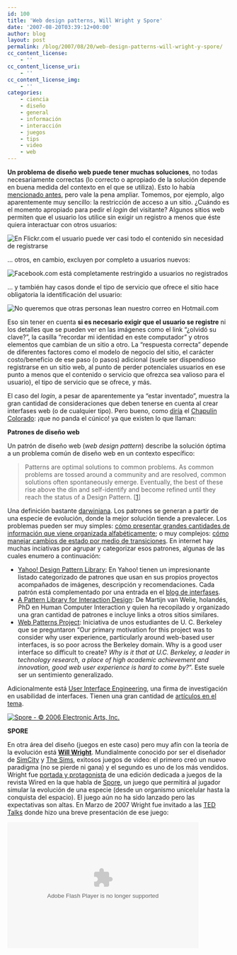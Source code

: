 ```yaml
---
id: 100
title: 'Web design patterns, Will Wright y Spore'
date: '2007-08-20T03:39:12+00:00'
author: blog
layout: post
permalink: /blog/2007/08/20/web-design-patterns-will-wright-y-spore/
cc_content_license:
    - ''
cc_content_license_uri:
    - ''
cc_content_license_img:
    - ''
categories:
    - ciencia
    - diseño
    - general
    - información
    - interacción
    - juegos
    - tips
    - video
    - web
---
```


**Un problema de diseño web puede tener muchas soluciones**, no todas necesariamente correctas (lo correcto o apropiado de la solución depende en buena medida del contexto en el que se utiliza). Esto lo había [mencionado antes](http://www.mauriciogiraldo.com/blog/2007/04/03/visualizacion-de-informacion-diseno-de-interfaces-naturaleza-y-codigo/ "mga/blog: Visualización de información, diseño de interfaces, naturaleza y código"), pero vale la pena ampliar. Tomemos, por ejemplo, algo aparentemente muy sencillo: la restricción de acceso a un sitio. ¿Cuándo es el momento apropiado para pedir el *login* del visitante? Algunos sitios web permiten que el usuario los utilice sin exigir un registro a menos que éste quiera interactuar con otros usuarios:

![En Flickr.com el usuario puede ver casi todo el contenido sin necesidad de registrarse](//www.mauriciogiraldo.com/blog/wp-content/uploads/2007/08/flickr.gif)

… otros, en cambio, excluyen por completo a usuarios nuevos:

![Facebook.com está completamente restringido a usuarios no registrados](//www.mauriciogiraldo.com/blog/wp-content/uploads/2007/08/facebook.gif)

… y también hay casos donde el tipo de servicio que ofrece el sitio hace obligatoria la identificación del usuario:

![No queremos que otras personas lean nuestro correo en Hotmail.com](//www.mauriciogiraldo.com/blog/wp-content/uploads/2007/08/hotmail.gif)

Eso sin tener en cuenta **si es necesario exigir que el usuario se registre** ni los detalles que se pueden ver en las imágenes como el link “¿olvidó su clave?”, la casilla “recordar mi identidad en este computador” y otros elementos que cambian de un sitio a otro. La “respuesta correcta” depende de diferentes factores como el modelo de negocio del sitio, el carácter costo/beneficio de ese paso (o pasos) adicional (suele ser dispendioso registrarse en un sitio web, al punto de perder potenciales usuarios en ese punto a menos que el contenido o servicio que ofrezca sea valioso para el usuario), el tipo de servicio que se ofrece, y más.

El caso del *login*, a pesar de aparentemente ya “estar inventado”, muestra la gran cantidad de consideraciones que deben tenerse en cuenta al crear interfases web (o de cualquier tipo). Pero bueno, como [diría](http://www.youtube.com/watch?v=bmEMXqj1UHM "¿y ahora... quién podrá defendernos?") el [Chapulín Colorado](http://en.wikipedia.org/wiki/El_Chapul%C3%ADn_Colorado "... en Wikipedia"): ¡que no panda el cúnico! ya que existen lo que llaman:

**Patrones de diseño web**

Un patrón de diseño web (*web design pattern*) describe la solución óptima a un problema común de diseño web en un contexto específico:

> Patterns are optimal solutions to common problems. As common problems are tossed around a community and are resolved, common solutions often spontaneously emerge. Eventually, the best of these rise above the din and self-identify and become refined until they reach the status of a Design Pattern. \[[1](http://developer.yahoo.com/ypatterns/page.php?page=lifecycle "Yahoo! Design Pattern Library - What's a Pattern?")\]

Una definición bastante [darwiniana](http://www.mauriciogiraldo.com/blog/2007/01/25/soundflavor-las-obras-completas-de-charles-darwin/ "mga/blog: Charles Darwin"). Los patrones se generan a partir de una especie de evolución, donde la mejor solución tiende a prevalecer. Los problemas pueden ser muy simples: [cómo presentar grandes cantidades de información que viene organizada alfabéticamente](http://developer.yahoo.com/ypatterns/pattern.php?pattern=alphafilterlinks); o muy complejos: [cómo manejar cambios de estado por medio de transiciones](http://developer.yahoo.com/ypatterns/parent.php?pattern=transition). En internet hay muchas inciativas por agrupar y categorizar esos patrones, algunas de las cuales enumero a continuación:

- [Yahoo! Design Pattern Library](http://developer.yahoo.com/ypatterns/): En Yahoo! tienen un impresionante listado categorizado de patrones que usan en sus propios proyectos acompañados de imágenes, descripción y recomendaciones. Cada patrón está complementado por una entrada en el [blog de interfases](http://yuiblog.com/).
- [A Pattern Library for Interaction Design](http://www.welie.com/): De Martijn van Welie, holandés, PhD en Human Computer Interaction y quien ha recopilado y organizado una gran cantidad de patrones e incluye links a otros sitios similares.
- [Web Patterns Project](http://www.ui-designpatterns.org/): Iniciativa de unos estudiantes de U. C. Berkeley que se preguntaron “Our primary motivation for this project was to consider why user experience, particularly around web-based user interfaces, is so poor across the Berkeley domain. Why is a good user interface so difficult to create? *Why is it that at U.C. Berkeley, a leader in technology research, a place of high academic achievement and innovation, good web user experience is hard to come by?*”. Este suele ser un sentimiento generalizado.

Adicionalmente está [User Interface Engineering](http://www.uie.com/), una firma de investigación en usabilidad de interfaces. Tienen una gran cantidad de [artículos en el tema](http://www.uie.com/articles/web_forms/).

[![Spore - © 2006 Electronic Arts, Inc.](//www.mauriciogiraldo.com/blog/wp-content/uploads/2007/08/spore.jpg)](http://www.spore.com/)

**SPORE**

En otra área del diseño (juegos en este caso) pero muy afín con la teoría de la evolución está **[Will Wright](http://en.wikipedia.org/wiki/Will_Wright "Will Wright en Wikipedia")**. Mundialmente conocido por ser el diseñador de [SimCity](http://en.wikipedia.org/wiki/SimCity "SimCity en Wikipedia") y [The Sims](http://en.wikipedia.org/wiki/The_Sims "The Sims en Wikipedia"), exitosos juegos de video: el primero creó un nuevo paradigma (no se pierde ni gana) y el segundo es uno de los más vendidos. Wright fue [portada y protagonista](http://www.wired.com/wired/archive/14.04/wright.html "Wired 14.04 - Dream Machines") de una edición dedicada a juegos de la revista Wired en la que habla de [Spore](http://www.spore.com/ "sitio web oficial"), un juego que permitirá al jugador simular la evolución de una especie (desde un organismo unicelular hasta la conquista del espacio). El juego aún no ha sido lanzado pero las expectativas son altas. En Marzo de 2007 Wright fue invitado a las [TED Talks](http://www.mauriciogiraldo.com/blog/2007/01/25/hillman-curtis-ted-talks/ "mga/blog: TED Talks") donde hizo una breve presentación de ese juego:

<object classid="clsid:d27cdb6e-ae6d-11cf-96b8-444553540000" codebase="http://download.macromedia.com/pub/shockwave/cabs/flash/swflash.cab#version=6,0,40,0" height="285" width="432"><param name="name" value="VE_Player"></param><param name="bgcolor" value="#FFFFFF"></param><param name="align" value="middle"></param><param name="flashvars" value="bgColor=FFFFFF&file=http://static.videoegg.com/ted/movies/WILLWRIGHT-2007_high.flv&autoPlay=false&fullscreenURL=http://static.videoegg.com/ted/flash/fullscreen.html&forcePlay=false&logo=&allowFullscreen=true"></param><param name="src" value="http://static.videoegg.com/ted/flash/loader.swf"></param><param name="wmode" value="window"></param><param name="quality" value="high"></param><embed align="middle" bgcolor="#FFFFFF" flashvars="bgColor=FFFFFF&file=http://static.videoegg.com/ted/movies/WILLWRIGHT-2007_high.flv&autoPlay=false&fullscreenURL=http://static.videoegg.com/ted/flash/fullscreen.html&forcePlay=false&logo=&allowFullscreen=true" height="285" name="VE_Player" quality="high" src="//static.videoegg.com/ted/flash/loader.swf" type="application/x-shockwave-flash" width="432" wmode="window"></embed></object>